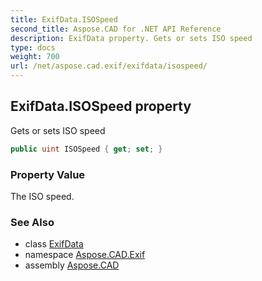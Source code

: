 ```yaml
---
title: ExifData.ISOSpeed
second_title: Aspose.CAD for .NET API Reference
description: ExifData property. Gets or sets ISO speed
type: docs
weight: 700
url: /net/aspose.cad.exif/exifdata/isospeed/
---
```

## ExifData.ISOSpeed property

Gets or sets ISO speed

```csharp
public uint ISOSpeed { get; set; }
```

### Property Value

The ISO speed.

### See Also

* class [ExifData](../)
* namespace [Aspose.CAD.Exif](../../../aspose.cad.exif/)
* assembly [Aspose.CAD](../../../)



